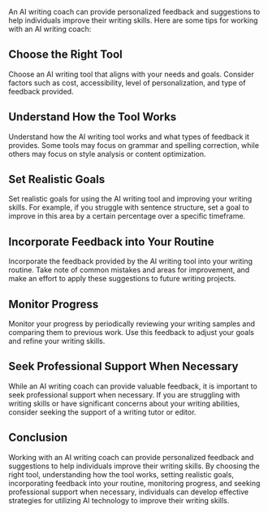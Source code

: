 
An AI writing coach can provide personalized feedback and suggestions to help individuals improve their writing skills. Here are some tips for working with an AI writing coach:

Choose the Right Tool
---------------------

Choose an AI writing tool that aligns with your needs and goals. Consider factors such as cost, accessibility, level of personalization, and type of feedback provided.

Understand How the Tool Works
-----------------------------

Understand how the AI writing tool works and what types of feedback it provides. Some tools may focus on grammar and spelling correction, while others may focus on style analysis or content optimization.

Set Realistic Goals
-------------------

Set realistic goals for using the AI writing tool and improving your writing skills. For example, if you struggle with sentence structure, set a goal to improve in this area by a certain percentage over a specific timeframe.

Incorporate Feedback into Your Routine
--------------------------------------

Incorporate the feedback provided by the AI writing tool into your writing routine. Take note of common mistakes and areas for improvement, and make an effort to apply these suggestions to future writing projects.

Monitor Progress
----------------

Monitor your progress by periodically reviewing your writing samples and comparing them to previous work. Use this feedback to adjust your goals and refine your writing skills.

Seek Professional Support When Necessary
----------------------------------------

While an AI writing coach can provide valuable feedback, it is important to seek professional support when necessary. If you are struggling with writing skills or have significant concerns about your writing abilities, consider seeking the support of a writing tutor or editor.

Conclusion
----------

Working with an AI writing coach can provide personalized feedback and suggestions to help individuals improve their writing skills. By choosing the right tool, understanding how the tool works, setting realistic goals, incorporating feedback into your routine, monitoring progress, and seeking professional support when necessary, individuals can develop effective strategies for utilizing AI technology to improve their writing skills.
